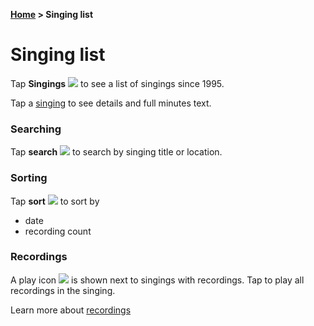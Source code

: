 **[Home](home) &gt; Singing list**

# Singing list

Tap **Singings** ![](ic_la) to see a list of singings since 1995.

Tap a [singing](singing_activity) to see details and full minutes text.

### Searching

Tap **search** ![](ic_action_search) to search by singing title or location.

### Sorting

Tap **sort** ![](ic_action_sort_by_size) to sort by

* date
* recording count

### Recordings

A play icon ![](ic_action_play_over_video) is shown next to singings with recordings.  Tap to play all recordings in the singing.

Learn more about [recordings](recordings)